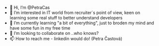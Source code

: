 - 👋 Hi, I’m @PetraCas
- 👀 I’m interested in IT world from recruiter´s point of view, keen on learning some real stuff to better understand developers
- 🌱 I’m currently learning "a bit of everything", just to broden my mind and have some fun in my free time
- 💞️ I’m looking to collaborate on ..who knows?
- 📫 How to reach me - linkedin would do! (Petra Častová)

<!---
PetraCas/PetraCas is a ✨ special ✨ repository because its `README.md` (this file) appears on your GitHub profile.
You can click the Preview link to take a look at your changes.
--->
